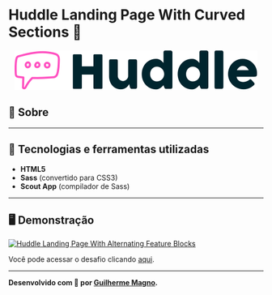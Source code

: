 # Huddle Landing Page With Curved Sections 💬
<p align="center">
<img src="img/logo.svg" alt="Huddle" title="Huddle">
</p>

## 📖 Sobre   


---

## 🚀 Tecnologias e ferramentas utilizadas
- **HTML5**
- **Sass** (convertido para CSS3)
- **Scout App** (compilador de Sass)

---

## 🖥️ Demonstração
[![Huddle Landing Page With Alternating Feature Blocks](https://i.imgur.com/VvNobWU.png "Clique para acessar o desafio")](https://devmagno.github.io/coding-challenges/challenges/Huddle-3/index.html "Clique para acessar o desafio")   

Você pode acessar o desafio clicando [aqui](https://devmagno.github.io/coding-challenges/challenges/Huddle-3/index.html).

---

**Desenvolvido com 💜 por [Guilherme Magno](https://github.com/devmagno/).**